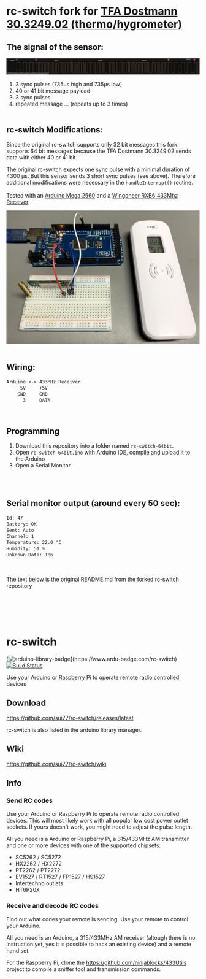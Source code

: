 # rc-switch fork for [TFA Dostmann 30.3249.02 (thermo/hygrometer)](https://www.amazon.de/dp/B09D3BN2VM)

## The signal of the sensor:
![signal example](signal.png)
1) 3 sync pulses (735µs high and 735µs low)
2) 40 or 41 bit message payload
3) 3 sync pulses
4) repeated message … (repeats up to 3 times)
<br/><br/>
## rc-switch Modifications:
Since the original rc-switch supports only 32 bit messages this fork supports 64 bit messages because the TFA Dostmann 30.3249.02 sends data with either 40 or 41 bit.

The original rc-switch expects one sync pulse with a minimal duration of 4300 µs. But this sensor sends 3 short sync pulses (see above). Therefore additional modifications were necessary in the `handleInterrupt()` routine.
<br/><br/>
Tested with an [Arduino Mega 2560](https://www.amazon.de/dp/B071D4KP6B) and a [Wingoneer RXB6 433Mhz Receiver](https://www.amazon.de/gp/product/B06XHJMC82/)  

![Arduino wiring](Arduino.jpg)
<br/><br/>
## Wiring:
```
Arduino <-> 433MHz Receiver
     5V     +5V
    GND     GND
      3     DATA
```
<br/>  

## Programming
1) Download this repository into a folder named `rc-switch-64bit`.
2) Open `rc-switch-64bit.ino` with Arduino IDE, compile and upload it to the Arduino
3) Open a Serial Monitor
 
<br/><br/>
 ## Serial monitor output (around every 50 sec):
```
Id: 47
Battery: OK
Sent: Auto
Channel: 1
Temperature: 22.0 °C
Humidity: 51 %
Unknown Data: 186
```
<br/><br/>
The text below is the original README.md from the forked rc-switch repository

<br/><br/><br/><br/>

# rc-switch
[![arduino-library-badge](https://www.ardu-badge.com/badge/rc-switch.svg?)](https://www.ardu-badge.com/rc-switch)
[![Build Status](https://travis-ci.org/sui77/rc-switch.svg?branch=master)](https://travis-ci.org/sui77/rc-switch)

Use your Arduino or [Raspberry Pi](https://github.com/r10r/rcswitch-pi) to operate remote radio controlled devices

## Download
https://github.com/sui77/rc-switch/releases/latest

rc-switch is also listed in the arduino library manager.

## Wiki
https://github.com/sui77/rc-switch/wiki

## Info
### Send RC codes

Use your Arduino or Raspberry Pi to operate remote radio controlled devices.
This will most likely work with all popular low cost power outlet sockets. If
yours doesn't work, you might need to adjust the pulse length.

All you need is a Arduino or Raspberry Pi, a 315/433MHz AM transmitter and one
or more devices with one of the supported chipsets:

 - SC5262 / SC5272
 - HX2262 / HX2272
 - PT2262 / PT2272
 - EV1527 / RT1527 / FP1527 / HS1527 
 - Intertechno outlets
 - HT6P20X

### Receive and decode RC codes

Find out what codes your remote is sending. Use your remote to control your
Arduino.

All you need is an Arduino, a 315/433MHz AM receiver (altough there is no
instruction yet, yes it is possible to hack an existing device) and a remote
hand set.

For the Raspberry Pi, clone the https://github.com/ninjablocks/433Utils project to
compile a sniffer tool and transmission commands.
